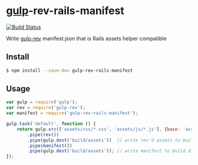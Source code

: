 # [gulp](https://github.com/wearefractal/gulp)-rev-rails-manifest
[![Build Status](https://travis-ci.org/joker1007/gulp-rev-rails-manifest.svg?branch=master)](https://travis-ci.org/joker1007/gulp-rev-rails-manifest)

Write [gulp-rev](https://github.com/sindresorhus/gulp-rev "sindresorhus/gulp-rev") manifest.json that is Rails assets helper compatible

## Install

```bash
$ npm install --save-dev gulp-rev-rails-manifest
```

## Usage

```js
var gulp = require('gulp');
var rev = require('gulp-rev');
var manifest = require('gulp-rev-rails-manifest');

gulp.task('default', function () {
    return gulp.src(['assets/css/*.css', 'assets/js/*.js'], {base: 'assets'})
        .pipe(rev())
        .pipe(gulp.dest('build/assets'))  // write rev'd assets to build dir
        .pipe(manifest())
        .pipe(gulp.dest('build/assets')); // write manifest to build dir
});
```
